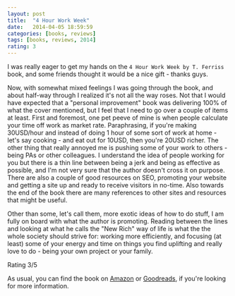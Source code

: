 ```yaml
---
layout: post
title:  "4 Hour Work Week"
date:   2014-04-05 18:59:59
categories: [books, reviews]
tags: [books, reviews, 2014]
rating: 3
---
```


I was really eager to get my hands on the `4 Hour Work Week by T. Ferriss` book, and some friends thought it would be a nice gift - thanks guys.

Now, with somewhat mixed feelings I was going through the book, and about half-way through I realized it's not all the way roses.
Not that I would have expected that a "personal improvement" book was delivering 100% of what the cover mentioned, but I feel that I need to go over a couple of items at least.
First and foremost, one pet peeve of mine is when people calculate your time off work as market rate. Paraphrasing, if you're making 30USD/hour and instead of doing 1 hour of some sort of work at home - let's say cooking - and eat out for 10USD, then you're 20USD richer.
The other thing that really annoyed me is pushing some of your work to others - being PAs or other colleagues. I understand the idea of people working for you but there is a thin line between being a jerk and being as effective as possible, and I'm not very sure that the author doesn't cross it on purpose.
There are also a couple of good resources on SEO, promoting your website and getting a site up and ready to receive visitors in no-time. Also towards the end of the book there are many references to other sites and resources that might be useful.

Other than some, let's call them, more exotic ideas of how to do stuff, I am fully on board with what the author is promoting. Reading between the lines and looking at what he calls the "New Rich" way of life is what the the whole society should strive for:
working more efficiently, and focusing (at least) some of your energy and time on things you find uplifting and really love to do - being your own project or your family.

Rating 3/5

As usual, you can find the book on [Amazon] or [Goodreads], if you're looking for more information.

[Amazon]: http://www.amazon.com/4-Hour-Work-Week-Escape-Anywhere-ebook/dp/B006X0M2TS/ref=sr_1_1
[Goodreads]: https://www.goodreads.com/book/show/9278897-the-4-hour-work-week
